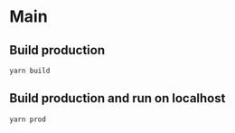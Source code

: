 # Main

## Build production

```shell
yarn build
```

## Build production and run on localhost

```shell
yarn prod
```